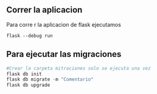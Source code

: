 ## Correr la aplicacion

Para corre r la aplicacion de flask ejecutamos

```
flask --debug run
```

## Para ejecutar las migraciones

```py
#Crear la carpeta mitraciones solo se ejecuta una vez
flask db init
flask db migrate -m "Comentario"
flask db upgrade
```
